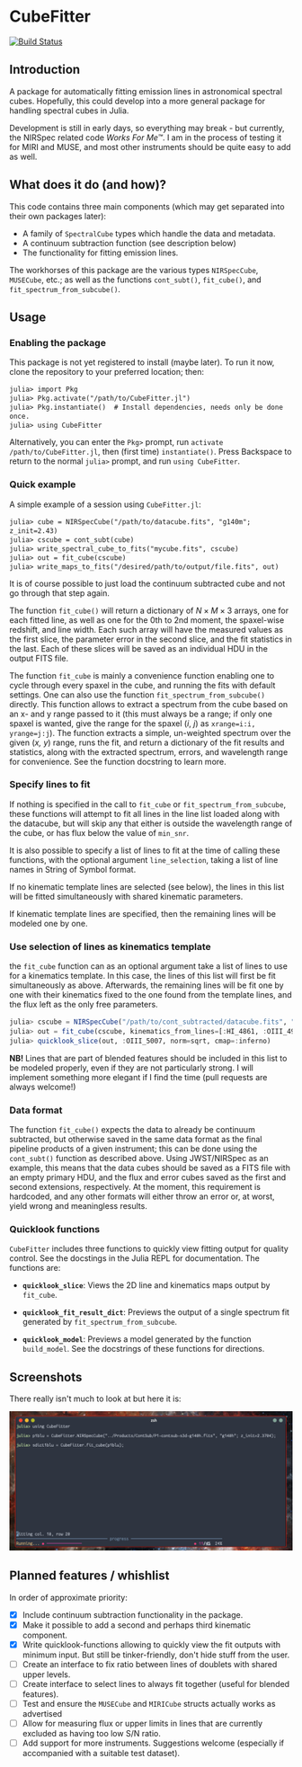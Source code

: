 # CubeFitter

[![Build Status](https://github.com/thriveth/CubeFitter.jl/actions/workflows/CI.yml/badge.svg?branch=main)](https://github.com/thriveth/CubeFitter.jl/actions/workflows/CI.yml?query=branch%3Amain)

## Introduction

A package for automatically fitting emission lines in astronomical spectral cubes.
Hopefully, this could develop into a more general package for handling spectral cubes in
Julia.

Development is still in early days, so everything may break - but currently, the NIRSpec
related code _Works For Me™_. I am in the process of testing it for MIRI and MUSE, and
most other instruments should be quite easy to add as well.


## What does it do (and how)?

This code contains three main components (which may get separated into
their own packages later): 

- A family of `SpectralCube` types which handle the data and metadata.
- A continuum subtraction function (see description below)
- The functionality for fitting emission lines.

The workhorses of this package are the various types `NIRSpecCube`, `MUSECube`,
etc.; as well as the functions `cont_subt()`, `fit_cube()`, and
`fit_spectrum_from_subcube()`.


## Usage

### Enabling the package

This package is not yet registered to install (maybe later). To run it now, clone the
repository to your preferred location; then:

```julia-repl
julia> import Pkg
julia> Pkg.activate("/path/to/CubeFitter.jl")
julia> Pkg.instantiate()  # Install dependencies, needs only be done once.
julia> using CubeFitter
```


Alternatively, you can enter the `Pkg>` prompt, run `activate /path/to/CubeFitter.jl`,
then (first time) `instantiate()`. Press Backspace to return to the normal `julia>`
prompt, and run `using CubeFitter`.

### Quick example

A simple example of a session using `CubeFitter.jl`:

```julia-repl
julia> cube = NIRSpecCube("/path/to/datacube.fits", "g140m"; z_init=2.43)
julia> cscube = cont_subt(cube)
julia> write_spectral_cube_to_fits("mycube.fits", cscube)
julia> out = fit_cube(cscube)
julia> write_maps_to_fits("/desired/path/to/output/file.fits", out)
```

It is of course possible to just load the continuum subtracted cube and not go
through that step again. 

The function `fit_cube()` will return a dictionary of $N\times M \times 3$ arrays, one for
each fitted line, as well as one for the 0th to 2nd moment, the spaxel-wise redshift, and
line width. Each such array will have the measured values as the first slice, the
parameter error in the second slice, and the fit statistics in the last. Each of these
slices will be saved as an individual HDU in the output FITS file.

The function `fit_cube` is mainly a convenience function enabling one to cycle through every
spaxel in the cube, and running the fits with default settings. One can also use the
function `fit_spectrum_from_subcube()` directly. This function allows to extract a
spectrum from the cube based on an x- and y range passed to it (this must always be a
range; if only one spaxel is wanted, give the range for the spaxel (_i_, _j_) as
`xrange=i:i, yrange=j:j`). The function extracts a simple, un-weighted spectrum over the
given (_x, y_) range, runs the fit, and return a dictionary of the fit results and
statistics, along with the extracted spectrum, errors, and wavelength range for
convenience. See the function docstring to learn more.


### Specify lines to fit

If nothing is specified in the call to `fit_cube` or
`fit_spectrum_from_subcube`, these functions will attempt to fit all lines in
the line list loaded along with the datacube, but will skip any that either is
outside the wavelength range of the cube, or has flux below the value of `min_snr`.

It is also possible to specify a list of lines to fit at the time of calling
these functions, with the optional argument `line_selection`, taking a list of
line names in String of Symbol format.

If no kinematic template lines are selected (see below), the lines in this list
will be fitted simultaneously with shared kinematic parameters.

If kinematic template lines are specified, then the remaining lines will be
modeled one by one.


### Use selection of lines as kinematics template

the `fit_cube` function can as an optional argument take a list of lines to use
for a kinematics template. In this case, the lines of this list will first be
fit simultaneously as above. Afterwards, the remaining lines will be fit one by
one with their kinematics fixed to the one found from the template lines, and
the flux left as the only free parameters. 

```julia
julia> cscube = NIRSpecCube("/path/to/cont_subtracted/datacube.fits", "g140m"; z_init=0.76)
julia> out = fit_cube(cscube, kinematics_from_lines=[:HI_4861, :OIII_4959, :OIII_5007])
julia> quicklook_slice(out, :OIII_5007, norm=sqrt, cmap=:inferno)
```

**NB!** Lines that are part of blended features should be included in this list
to be modeled properly, even if they are not particularly strong. I will
implement something more elegant if I find the time (pull requests are always welcome!) 


### Data format

The function `fit_cube()` expects the data to already be continuum subtracted, but
otherwise saved in the same data format as the final pipeline products of a given
instrument; this can be done using the `cont_subt()` function as described above. Using
JWST/NIRSpec as an example, this means that the data cubes should be saved as a FITS file
with an empty primary HDU, and the flux and error cubes saved as the first and second
extensions, respectively. At the moment, this requirement is hardcoded, and any other
formats will either throw an error or, at worst, yield wrong and meaningless results.

### Quicklook functions

`CubeFitter` includes three functions to quickly view fitting output for quality
control. See the docstings in the Julia REPL for documentation. The functions are:

- **`quicklook_slice`**: Views the 2D line and kinematics maps output by `fit_cube`.

- **`quicklook_fit_result_dict`**: Previews the output of a single spectrum fit
  generated by `fit_spectrum_from_subcube`.


- **`quicklook_model`**: Previews a model generated by the function
  `build_model`. See the docstrings of these functions for directions.


## Screenshots

There really isn't much to look at but here it is:

![Screenshot of CubeFitter in action](./Screenshots/CubeFitter.png)


## Planned features / whishlist

In order of approximate priority: 

- [x] Include continuum subtraction functionality in the package.
- [x] Make it possible to add a second and perhaps third kinematic component. 
- [x] Write quicklook-functions allowing to quickly view the fit outputs with minimum
      input. But still be tinker-friendly, don't hide stuff from the user.
- [ ] Create an interface to fix ratio between lines of doublets with shared
      upper levels.
- [ ] Create interface to select lines to always fit together (useful for
      blended features).
- [ ] Test and ensure the `MUSECube` and `MIRICube` structs actually works as advertised
- [ ] Allow for measuring flux or upper limits in lines that are currently excluded as
      having too low S/N ratio.
- [ ] Add support for more instruments. Suggestions welcome (especially if accompanied
      with a suitable test dataset).
